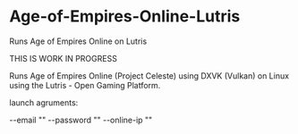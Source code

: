 # Age-of-Empires-Online-Lutris
Runs Age of Empires Online on Lutris

THIS IS WORK IN PROGRESS

Runs Age of Empires Online (Project Celeste) using DXVK (Vulkan) on Linux using the Lutris - Open Gaming Platform.

launch agruments:

--email ""
--password ""
--online-ip ""
